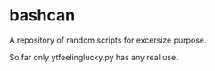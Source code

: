 # bashcan
A repository of random scripts for excersize purpose.

So far only ytfeelinglucky.py has any real use.
